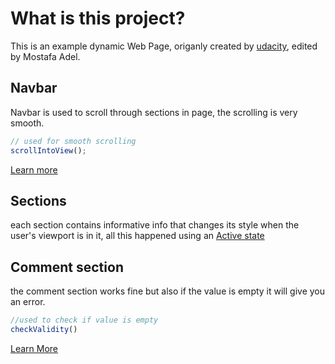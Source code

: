 # What is this project?

This is an example dynamic Web Page, origanly created by [udacity](https://www.udacity.com), edited by Mostafa Adel.

## Navbar

Navbar is used to scroll through sections in page, the scrolling is very smooth. 
```js
// used for smooth scrolling
scrollIntoView();
```
[Learn more](https://developer.mozilla.org/en-US/docs/Web/API/Element/scrollIntoView)

## Sections

each section contains informative info that changes its style when the user's viewport is in it, all this happened using an [Active state](https://www.w3schools.com/howto/howto_js_active_element.asp)

## Comment section 

the comment section works fine but also if the value is empty it will give you an error.
```js
//used to check if value is empty
checkValidity()
```
[Learn More](https://developer.mozilla.org/en-US/docs/Web/API/HTMLSelectElement/checkValidity)